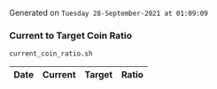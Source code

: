 Generated on `Tuesday 28-September-2021 at 01:09:09`

### Current to Target Coin Ratio
`current_coin_ratio.sh`

Date|Current|Target|Ratio
---|---|---|---
